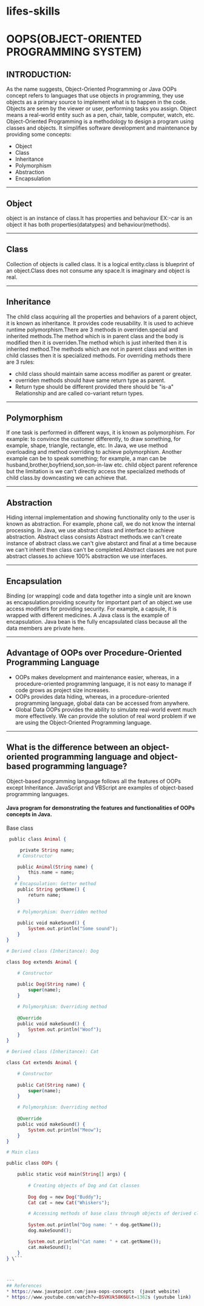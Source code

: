 # lifes-skills

# OOPS(OBJECT-ORIENTED PROGRAMMING SYSTEM)

## INTRODUCTION:
As the name suggests, Object-Oriented Programming or Java OOPs concept refers to languages that use objects in programming, they use objects as a primary source to implement what is to happen in the code. Objects are seen by the viewer or user, performing tasks you assign.
Object means a real-world entity such as a pen, chair, table, computer, watch, etc. Object-Oriented Programming is a methodology to design a program using classes and objects. It simplifies software development and maintenance by providing some concepts:
   * Object
   * Class
   * Inheritance
   * Polymorphism
   * Abstraction
   * Encapsulation

---    
## Object
object is an instance of class.It has properties and behaviour EX:-car is an object it has both properties(datatypes) and behaviour(methods).

---
## Class
Collection of objects is called class. It is a logical entity.class is blueprint of an object.Class does not consume any space.It is imaginary and object is real.

---
## Inheritance
The child class acquiring all the properties and behaviors of a parent object, it is known as inheritance. It provides code reusability. It is used to achieve runtime polymorphism.There are 3 methods in overriden.special and inherited methods.The method which is in parent class and the body is modified then it is overriden.The method which is just inherited then it is inherited method.The methods which are not in parent class and written in child classes then it is specialized methods.
For overriding methods there are 3 rules:
* child class should maintain same access modifier as parent or greater.
* overriden methods should have same return type as parent.
* Return type should be different provided there should be "is-a" Relationship and are called co-variant return types.

---
## Polymorphism
If one task is performed in different ways, it is known as polymorphism. For example: to convince the customer differently, to draw something, for example, shape, triangle, rectangle, etc.
In Java, we use method overloading and method overriding to achieve polymorphism.
Another example can be to speak something; for example, a man can be husband,brother,boyfriend,son,son-in-law etc.
child object parent reference but the limitation is we can't directly access the specialized methods of child class.by downcasting we can achieve that.

---
## Abstraction
Hiding internal implementation and showing functionality only to the user is known as abstraction. For example, phone call, we do not know the internal processing.
In Java, we use abstract class and interface to achieve abstraction.
Abstract class consists Abstract methods.we can't create instance of abstract class.we can't give abstarct and final at a time because we can't inherit then class can't be completed.Abstract classes are not pure abstract classes.to achieve 100% abstraction we use interfaces.

---
## Encapsulation
Binding (or wrapping) code and data together into a single unit are known as encapsulation.providing sceurity for important part of an object.we use access modifiers for providing security. For example, a capsule, it is wrapped with different medicines.
A Java class is the example of encapsulation. Java bean is the fully encapsulated class because all the data members are private here.

---
## Advantage of OOPs over Procedure-Oriented Programming Language
* OOPs makes development and maintenance easier, whereas, in a procedure-oriented programming language, it is not easy to manage if code grows as project size increases.
*  OOPs provides data hiding, whereas, in a procedure-oriented programming language, global data can be accessed from anywhere.
*  Global Data OOPs provides the ability to simulate real-world event much more effectively. We can provide the solution of real word problem if we are using the Object-Oriented Programming language.

---
## What is the difference between an object-oriented programming language and object-based programming language?
Object-based programming language follows all the features of OOPs except Inheritance. JavaScript and VBScript are examples of object-based programming languages.

#### Java program for demonstrating the features and functionalities of OOPs concepts in Java.


Base class


``` elixir
 public class Animal {

     private String name;
    # Constructor  

    public Animal(String name) {  
        this.name = name;  
    }
   # Encapsulation: Getter method  
    public String getName() {  
        return name;  
    }  

    # Polymorphism: Overridden method  
    
    public void makeSound() {  
        System.out.println("Some sound");  
    }  
}

# Derived class (Inheritance): Dog

class Dog extends Animal {

    # Constructor
    
    public Dog(String name) {
        super(name);
    }

    # Polymorphism: Overriding method  
    
    @Override  
    public void makeSound() {  
        System.out.println("Woof");  
    }
}

# Derived class (Inheritance): Cat

class Cat extends Animal {

    # Constructor
    
    public Cat(String name) {
        super(name);
    }

    # Polymorphism: Overriding method  
    
    @Override  
    public void makeSound() {  
        System.out.println("Meow");  
    }
}

# Main class

public class OOPs {

    public static void main(String[] args) {
  
        # Creating objects of Dog and Cat classes
        
        Dog dog = new Dog("Buddy");
        Cat cat = new Cat("Whiskers");

        # Accessing methods of base class through objects of derived classes  
        
        System.out.println("Dog name: " + dog.getName());  
        dog.makeSound();  

        System.out.println("Cat name: " + cat.getName());  
        cat.makeSound();  
    }
} \```



---
## References
* https://www.javatpoint.com/java-oops-concepts  (javat website)
* https://www.youtube.com/watch?v=BSVKUk58K6U&t=1362s (youtube link)

